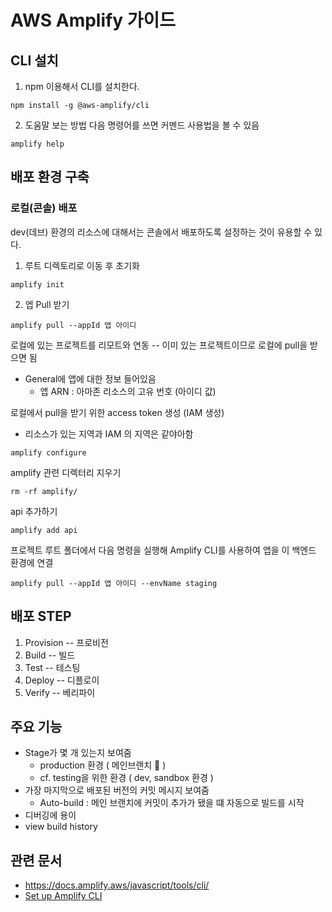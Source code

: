 # AWS Amplify 가이드

## CLI 설치
1. npm 이용해서 CLI를 설치한다.
```
npm install -g @aws-amplify/cli
```
2. 도움말 보는 방법
다음 명령어를 쓰면 커멘드 사용법을 볼 수 있음
```
amplify help
```

## 배포 환경 구축
### 로컬(콘솔) 배포
dev(데브) 환경의 리소스에 대해서는 콘솔에서 배포하도록 설정하는 것이 유용할 수 있다.

1. 루트 디렉토리로 이동 후 초기화
```
amplify init
```

2. 엡 Pull 받기
```
amplify pull --appId 앱 아이디
```
로컬에 있는 프로젝트를 리모트와 연동 -- 이미 있는 프로젝트이므로 로컬에 pull을 받으면 됨
* General에 앱에 대한 정보 들어있음
    * 앱 ARN : 아마존 리소스의 고유 번호 (아이디 값)

로컬에서 pull을 받기 위한 access token 생성 (IAM 생성)
* 리소스가 있는 지역과 IAM 의 지역은 같야아함
```
amplify configure
```

amplify 관련 디렉터리 지우기
```
rm -rf amplify/
```

api 추가하기
```
amplify add api
```

프로젝트 루트 폴더에서 다음 명령을 실행해 Amplify CLI를 사용하여 앱을 이 백엔드 환경에 연결
```
amplify pull --appId 앱 아이디 --envName staging
```

## 배포 STEP
1. Provision -- 프로비전
2. Build  -- 빌드
3. Test -- 테스팅
4. Deploy -- 디플로이
5. Verify -- 베리파이

## 주요 기능
* Stage가 몇 개 있는지 보여줌
    * production 환경 ( 메인브랜치 👀 )
    * cf. testing을 위한 환경 ( dev, sandbox 환경 )
* 가장 마지막으로 배포된 버전의 커밋 메시지 보여줌
    * Auto-build : 메인 브랜치에 커밋이 추가가 됐을 떄 자동으로 빌드를 시작
* 디버깅에 용이
* view build history

## 관련 문서
* https://docs.amplify.aws/javascript/tools/cli/
* [Set up Amplify CLI](https://docs.amplify.aws/javascript/tools/cli/start/set-up-cli/#configure-the-amplify-cli)